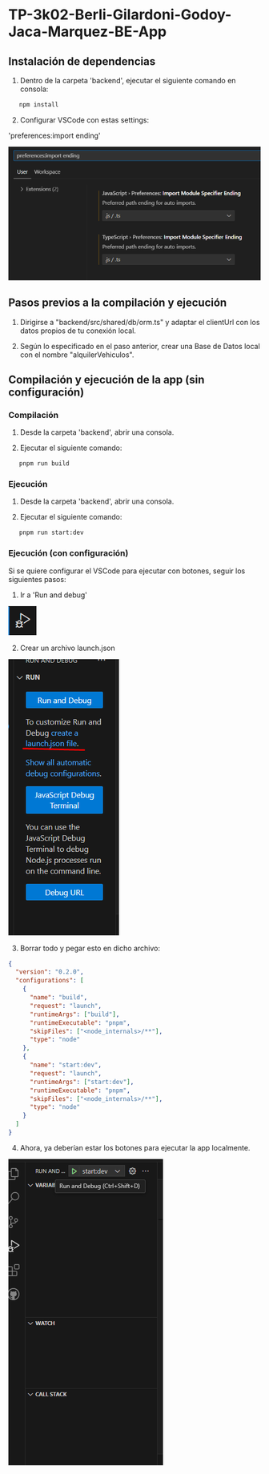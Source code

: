 # TP-3k02-Berli-Gilardoni-Godoy-Jaca-Marquez-BE-App

## Instalación de dependencias

1. Dentro de la carpeta 'backend', ejecutar el siguiente comando en consola:

```bash
   npm install
```

2. Configurar VSCode con estas settings:

'preferences:import ending'

![alt text](img/image1.png)

## Pasos previos a la compilación y ejecución

1. Dirigirse a "backend/src/shared/db/orm.ts" y adaptar el clientUrl con los datos propios de tu conexión local.

2. Según lo especificado en el paso anterior, crear una Base de Datos local con el nombre "alquilerVehiculos".

## Compilación y ejecución de la app (sin configuración)

### Compilación

1. Desde la carpeta 'backend', abrir una consola.

2. Ejecutar el siguiente comando:

```bash
   pnpm run build
```

### Ejecución

1. Desde la carpeta 'backend', abrir una consola.

2. Ejecutar el siguiente comando:

```bash
   pnpm run start:dev
```

### Ejecución (con configuración)

Si se quiere configurar el VSCode para ejecutar con botones, seguir los siguientes pasos:

1. Ir a 'Run and debug'

![alt text](img/image2.png)

2. Crear un archivo launch.json

![alt text](img/image3.png)

3. Borrar todo y pegar esto en dicho archivo:

```json
{
  "version": "0.2.0",
  "configurations": [
    {
      "name": "build",
      "request": "launch",
      "runtimeArgs": ["build"],
      "runtimeExecutable": "pnpm",
      "skipFiles": ["<node_internals>/**"],
      "type": "node"
    },
    {
      "name": "start:dev",
      "request": "launch",
      "runtimeArgs": ["start:dev"],
      "runtimeExecutable": "pnpm",
      "skipFiles": ["<node_internals>/**"],
      "type": "node"
    }
  ]
}
```

4. Ahora, ya deberían estar los botones para ejecutar la app localmente.

![alt text](img/image4.png)
